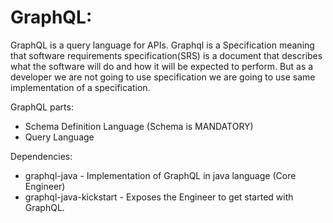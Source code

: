 # GraphQL:
	
GraphQL is a query language for APIs.
Graphql is a Specification meaning that software requirements specification(SRS) is a document that describes what the software will do and how it will be expected to perform. But as a developer we are not going to use specification we are going to use same implementation of a specification.

GraphQL parts:
   * Schema Definition Language (Schema is MANDATORY)
   * Query Language

Dependencies:
   * graphql-java - Implementation of GraphQL in java language (Core Engineer)
   * graphql-java-kickstart - Exposes the Engineer to get started with GraphQL.
